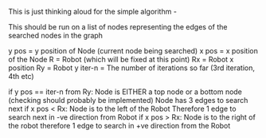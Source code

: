 This is just thinking aloud for the simple algorithm - 

This should be run on a list of nodes representing the edges of the searched nodes in the graph

y pos = y position of Node (current node being searched)
x pos = x position of the Node
R = Robot (which will be fixed at this point)
Rx = Robot x position
Ry = Robot y 
iter-n = The number of iterations so far (3rd iteration, 4th etc)


if y pos == iter-n from Ry: 
	Node is EITHER a top node or a bottom node (checking should probably be implemented)
	Node has 3 edges to search next
if x pos < Rx: 
	Node is to the left of the Robot
	Therefore 
	1 edge to search next in -ve direction from Robot
if x pos > Rx: 
	Node is to the right of the robot
	therefore
	1 edge to search in +ve direction from the Robot